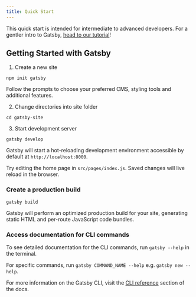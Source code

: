 ```yaml
---
title: Quick Start
---
```


This quick start is intended for intermediate to advanced developers. For a gentler intro to Gatsby, [head to our tutorial](/tutorial/)!

## Getting Started with Gatsby

1. Create a new site

```shell
npm init gatsby
```

Follow the prompts to choose your preferred CMS, styling tools and additional features.

2. Change directories into site folder

```shell
cd gatsby-site
```

3. Start development server

```shell
gatsby develop
```

Gatsby will start a hot-reloading development environment accessible by default at `http://localhost:8000`.

Try editing the home page in `src/pages/index.js`. Saved changes will live reload in the browser.

### Create a production build

```shell
gatsby build
```

Gatsby will perform an optimized production build for your site, generating static HTML and per-route JavaScript code bundles.

### Access documentation for CLI commands

To see detailed documentation for the CLI commands, run `gatsby --help` in the terminal.

For specific commands, run `gatsby COMMAND_NAME --help` e.g. `gatsby new --help`.

For more information on the Gatsby CLI, visit the [CLI reference](/docs/gatsby-cli/) section of the docs.
